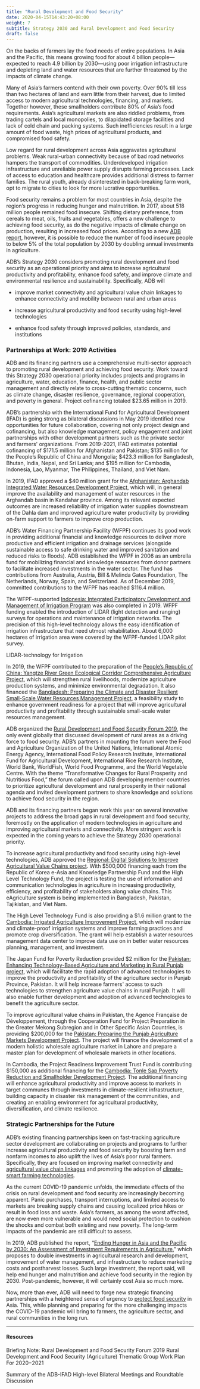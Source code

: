 ```yaml
---
title: "Rural Development and Food Security"
date: 2020-04-15T14:43:20+08:00
weight: 7
subtitle: Strategy 2030 and Rural Development and Food Security
draft: false
---
```


On the backs of farmers lay the food needs of entire populations. In Asia and the Pacific, this means growing food for about 4 billion people—expected to reach 4.9 billion by 2030—using poor irrigation infrastructure and depleting land and water resources that are further threatened by the impacts of climate change.

Many of Asia’s farmers contend with their own poverty. Over 90% till less than two hectares of land and earn little from their harvest, due to limited access to modern agricultural technologies, financing, and markets. Together however, these smallholders contribute 80% of Asia’s food requirements. Asia’s agricultural markets are also riddled problems, from trading cartels and local monopolies, to dilapidated storage facilities and lack of cold chain and packing systems. Such inefficiencies result in a large amount of food waste, high prices of agricultural products, and compromised food safety.

Low regard for rural development across Asia aggravates agricultural problems. Weak rural-urban connectivity because of bad road networks hampers the transport of commodities. Underdeveloped irrigation infrastructure and unreliable power supply disrupts farming processes. Lack of access to education and healthcare provides additional distress to farmer families. The rural youth, already disinterested in back-breaking farm work, opt to migrate to cities to look for more lucrative opportunities.

Food security remains a problem for most countries in Asia, despite the region’s progress in reducing hunger and malnutrition. In 2017, about 518 million people remained food insecure. Shifting dietary preference, from cereals to meat, oils, fruits and vegetables, offers a new challenge to achieving food security, as do the negative impacts of climate change on production, resulting in increased food prices. According to a new [ADB report](https://www.adb.org/publications/investment-agriculture-food-security-asia-pacific-2030), however, it is possible to reduce the number of food insecure people to below 5% of the total population by 2030 by doubling annual investments in agriculture.

ADB’s Strategy 2030 considers promoting rural development and food security as an operational priority and aims to increase agricultural productivity and profitability, enhance food safety, and improve climate and environmental resilience and sustainability. Specifically, ADB will

* improve market connectivity and agricultural value chain linkages to enhance connectivity and mobility between rural and urban areas

* increase agricultural productivity and food security using high-level technologies

* enhance food safety through improved policies, standards, and institutions

### Partnerships at Work: 2019 Activities

ADB and its financing partners use a comprehensive multi-sector approach to promoting rural development and achieving food security. Work toward this Strategy 2030 operational priority includes projects and programs in agriculture, water, education, finance, health, and public sector management and directly relate to cross-cutting thematic concerns, such as climate change, disaster resilience, governance, regional cooperation, and poverty in general. Project cofinancing totaled $23.65 million in 2019.

ADB’s partnership with the International Fund for Agricultural Development (IFAD) is going strong as bilateral discussions in May 2019 identified new opportunities for future collaboration, covering not only project design and cofinancing, but also knowledge management, policy engagement and joint partnerships with other development partners such as the private sector and farmers' organizations. From 2019-2021, IFAD estimates potential cofinancing of $171.5 million for Afghanistan and Pakistan; $135 million for the People’s Republic of China and Mongolia; $423.3 million for Bangladesh, Bhutan, India, Nepal, and Sri Lanka; and $195 million for Cambodia, Indonesia, Lao, Myanmar, The Philippines, Thailand, and Viet Nam.

In 2019, IFAD approved a $40 million grant for the [Afghanistan: Arghandab Integrated Water Resources Development Project](https://www.adb.org/projects/48096-002/main), which will, in general improve the availability and management of water resources in the Arghandab basin in Kandahar province. Among its relevant expected outcomes are increased reliability of irrigation water supplies downstream of the Dahla dam and improved agriculture water productivity by providing on-farm support to farmers to improve crop production.

ADB’s Water Financing Partnership Facility (WFPF) continues its good work in providing additional financial and knowledge resources to deliver more productive and efficient irrigation and drainage services (alongside sustainable access to safe drinking water and improved sanitation and reduced risks to floods). ADB established the WFPF in 2006 as an umbrella fund for mobilizing financial and knowledge resources from donor partners to facilitate increased investments in the water sector. The fund has contributions from Australia, Austria, Bill & Melinda Gates Foundation, The Netherlands, Norway, Spain, and Switzerland. As of December 2019, committed contributions to the WFPF has reached $116.4 million.

The WFPF-supported [Indonesia: Integrated Participatory Development and Management of Irrigation Program](https://www.adb.org/projects/43220-014/main) was also completed in 2019. WFPF funding enabled the introduction of LIDAR (light detection and ranging) surveys for operations and maintenance of irrigation networks. The precision of this high-level technology allows the easy identification of irrigation infrastructure that need utmost rehabilitation. About 6,000 hectares of irrigation area were covered by the WFPF-funded LIDAR pilot survey.

LIDAR-technology for Irrigation

In 2019, the WFPF contributed to the preparation of the [People’s Republic of China: Yangtze River Green Ecological Corridor Comprehensive Agriculture Project](https://www.adb.org/projects/51116-002/main), which will strengthen rural livelihoods, modernize agriculture production systems, and minimize environmental degradation. It also financed the [Bangladesh: Preparing the Climate and Disaster Resilient Small-Scale Water Resources Management Project](https://www.adb.org/projects/53237-002/main), a feasibility study to enhance government readiness for a project that will improve agricultural productivity and profitability through sustainable small-scale water resources management.

ADB organized the [Rural Development and Food Security Forum 2019](https://www.adb.org/news/events/rural-development-and-food-security-forum-2019), the only event globally that discussed development of rural areas as a driving force to food security. ADB’s partners in mounting the forum were the Food and Agriculture Organization of the United Nations, International Atomic Energy Agency, International Food Policy Research Institute, International Fund for Agricultural Development, International Rice Research Institute, World Bank, WorldFish, World Food Programme, and the World Vegetable Centre. With the theme “Transformative Changes for Rural Prosperity and Nutritious Food,” the forum called upon ADB developing member countries to prioritize agricultural development and rural prosperity in their national agenda and invited development partners to share knowledge and solutions to achieve food security in the region.

ADB and its financing partners began work this year on several innovative projects to address the broad gaps in rural development and food security, foremostly on the application of modern technologies in agriculture and improving agricultural markets and connectivity. More stringent work is expected in the coming years to achieve the Strategy 2030 operational priority.

To increase agricultural productivity and food security using high-level technologies, ADB approved the [Regional: Digital Solutions to Improve Agricultural Value Chains project](https://www.adb.org/projects/49054-001/main). With $500,000 financing each from the Republic of Korea e-Asia and Knowledge Partnership Fund and the High Level Technology Fund, the project is testing the use of information and communication technologies in agriculture in increasing productivity, efficiency, and profitability of stakeholders along value chains. This eAgriculture system is being implemented in Bangladesh, Pakistan, Tajikistan, and Viet Nam.

The High Level Technology Fund is also providing a $1.6 million grant to the [Cambodia: Irrigated Agriculture Improvement Project](https://www.adb.org/projects/51159-002/main), which will modernize and climate-proof irrigation systems and improve farming practices and promote crop diversification. The grant will help establish a water resources management data center to improve data use on in better water resources planning, management, and investment.

The Japan Fund for Poverty Reduction provided $2 million for the [Pakistan: Enhancing Technology-Based Agriculture and Marketing in Rural Punjab project](https://www.adb.org/projects/52232-001/main), which will facilitate the rapid adoption of advanced technologies to improve the productivity and profitability of the agriculture sector in Punjab Province, Pakistan. It will help increase farmers' access to such technologies to strengthen agriculture value chains in rural Punjab. It will also enable further development and adoption of advanced technologies to benefit the agriculture sector.

To improve agricultural value chains in Pakistan, the Agence Française de Développement, through the Cooperation Fund for Project Preparation in the Greater Mekong Subregion and in Other Specific Asian Countries, is providing $200,000 for the [Pakistan: Preparing the Punjab Agriculture Markets Development Project](https://www.adb.org/projects/53070-002/main). The project will finance the development of a modern holistic wholesale agriculture market in Lahore and prepare a master plan for development of wholesale markets in other locations.

In Cambodia, the Project Readiness Improvement Trust Fund is contributing $150,000 as additional financing for the [Cambodia: Tonle Sap Poverty Reduction and Smallholder Development Project](https://www.adb.org/projects/41435-053/main). The additional financing will enhance agricultural productivity and improve access to markets in target communes through investments in climate-resilient infrastructure, building capacity in disaster risk management of the communities, and creating an enabling environment for agricultural productivity, diversification, and climate resilience.

### Strategic Partnerships for the Future

ADB’s existing financing partnerships keen on fast-tracking agriculture sector development are collaborating on projects and programs to further increase agricultural productivity and food security by boosting farm and nonfarm incomes to also uplift the lives of Asia’s poor rural farmers. Specifically, they are focused on improving market connectivity and [agricultural value chain linkages](https://blogs.adb.org/blog/much-asia-still-goes-bed-unfed) and promoting the adoption of [climate-smart farming technologies](https://blogs.adb.org/blog/much-asia-still-goes-bed-unfed).

As the current COVID-19 pandemic unfolds, the immediate effects of the crisis on rural development and food security are increasingly becoming apparent. Panic purchases, transport interruptions, and limited access to markets are breaking supply chains and causing localized price hikes or result in food loss and waste. Asia’s farmers, as among the worst affected, are now even more vulnerable and would need social protection to cushion the shocks and combat both existing and new poverty. The long-term impacts of the pandemic are still difficult to assess.

In 2019, ADB published the report, “[Ending Hunger in Asia and the Pacific by 2030: An Assessment of Investment Requirements in Agriculture](https://www.adb.org/publications/investment-agriculture-food-security-asia-pacific-2030),” which proposes to double investments in agricultural research and development, improvement of water management, and infrastructure to reduce marketing costs and postharvest losses. Such large investment, the report said, will help end hunger and malnutrition and achieve food security in the region by 2030. Post-pandemic, however, it will certainly cost Asia so much more.

Now, more than ever, ADB will need to forge new strategic financing partnerships with a heightened sense of urgency to [protect food security](https://blogs.adb.org/amid-COVID19-time-act-now-protect-food-security) in Asia. This, while planning and preparing for the more challenging impacts the COVID-19 pandemic will bring to farmers, the agriculture sector, and rural communities in the long run.

---

#### Resources

Briefing Note: Rural Development and Food Security Forum 2019 Rural Development and Food Security (Agriculture) Thematic Group Work Plan For 2020−2021

Summary of the ADB-IFAD High-level Bilateral Meetings and Roundtable Discussion